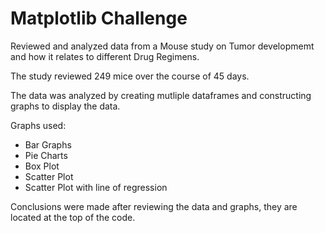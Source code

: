 # Matplotlib Challenge

Reviewed and analyzed data from a Mouse study on Tumor developmemt and how it relates to different Drug Regimens. 

The study reviewed 249 mice over the course of 45 days. 

The data was analyzed by creating mutliple dataframes and constructing graphs to display the data. 

Graphs used:
*  Bar Graphs
*  Pie Charts
*  Box Plot
*  Scatter Plot
*  Scatter Plot with line of regression

Conclusions were made after reviewing the data and graphs, they are located at the top of the code. 